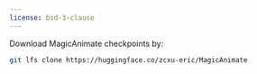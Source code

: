 ```yaml
---
license: bsd-3-clause
---
```

Download MagicAnimate checkpoints by:
```bash
git lfs clone https://huggingface.co/zcxu-eric/MagicAnimate
```